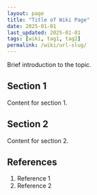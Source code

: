 ```yaml
---
layout: page
title: "Title of Wiki Page"
date: 2025-01-01
last_updated: 2025-01-01
tags: [wiki, tag1, tag2]
permalink: /wiki/url-slug/
---
```


Brief introduction to the topic.

## Section 1

Content for section 1.

## Section 2

Content for section 2.

## References

1. Reference 1
2. Reference 2
